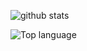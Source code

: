![github stats](https://github-readme-stats.vercel.app/api?username=Zxce3&show_icons=true&theme=algolia)

<img src="https://github-readme-stats.vercel.app/api/top-langs/?username=Zxce3&layout=compact&theme=algolia" alt="Top language">
